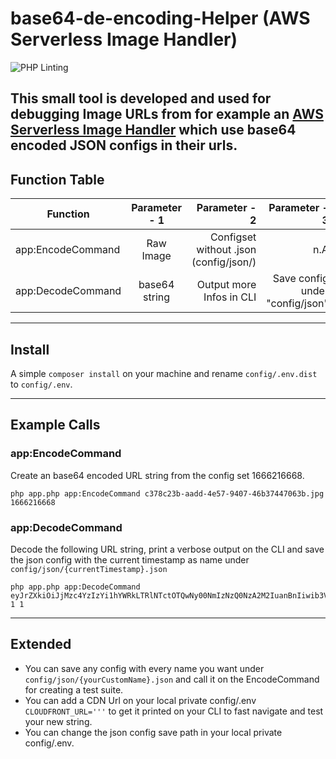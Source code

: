 # base64-de-encoding-Helper (AWS Serverless Image Handler)
![PHP Linting](https://github.com/Fanor51/base64-de-encoding-Helper/actions/workflows/ci.yaml/badge.svg)

This small tool is developed and used for debugging Image URLs from for example
an [AWS Serverless Image Handler](https://aws.amazon.com/de/solutions/implementations/serverless-image-handler/) which
use base64 encoded JSON configs in their urls.
---
## Function Table

| Function        | Parameter - 1 | Parameter - 2 | Parameter - 3 |
| ------------- |:-------------:| -----:|-----:|
| app:EncodeCommand      | Raw Image | Configset without .json (config/json/) |n.A |
| app:DecodeCommand      | base64 string      |   Output more Infos in CLI |  Save config under "config/json"  |

---
## Install
A simple ``composer install`` on your machine and rename ``config/.env.dist`` to ``config/.env``.

---
## Example Calls

### app:EncodeCommand
Create an base64 encoded URL string from the config set 1666216668.
```
php app.php app:EncodeCommand c378c23b-aadd-4e57-9407-46b37447063b.jpg 1666216668 
```

### app:DecodeCommand
Decode the following URL string, print a verbose output on the CLI and save the json config with the current timestamp as name under ``config/json/{currentTimestamp}.json``
```
php app.php app:DecodeCommand eyJrZXkiOiJjMzc4YzIzYi1hYWRkLTRlNTctOTQwNy00NmIzNzQ0NzA2M2IuanBnIiwib3V0cHV0Rm9ybWF0IjoianBlZyIsImVkaXRzIjp7InJlc2l6ZSI6eyJ3aWR0aCI6NTIyLCJoZWlnaHQiOjM5MSwiZml0IjoiaW5zaWRlIn0sImpwZWciOnsicXVhbGl0eSI6OTV9fX0
1 1
```

---
## Extended
* You can save any config with every name you want under ``config/json/{yourCustomName}.json`` and call it on the EncodeCommand for creating a test suite.
* You can add a CDN Url on your local private config/.env ``CLOUDFRONT_URL='''`` to get it printed on your CLI to fast navigate and test your new string.
* You can change the json config save path in your local private config/.env.